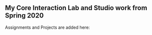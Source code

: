 ## My Core Interaction Lab and Studio work from Spring 2020

Assignments and Projects are added here: